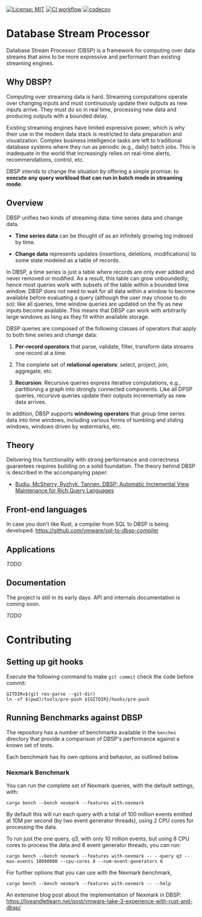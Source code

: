 [![License: MIT](https://img.shields.io/badge/License-MIT-green.svg)](https://opensource.org/licenses/MIT)
[![CI workflow](https://github.com/vmware/database-stream-processor/actions/workflows/main.yml/badge.svg)](https://github.com/vmware/database-stream-processor/actions)
[![codecov](https://codecov.io/gh/vmware/database-stream-processor/branch/main/graph/badge.svg?token=0wZcmD11gt)](https://codecov.io/gh/vmware/database-stream-processor)

# Database Stream Processor

Database Stream Processor (DBSP) is a framework for computing over data streams
that aims to be more expressive and performant than existing streaming engines.

## Why DBSP?

Computing over streaming data is hard.  Streaming computations operate over
changing inputs and must continuously update their outputs as new inputs arrive.
They must do so in real time, processing new data and producing outputs with a
bounded delay.

Existing streaming engines have limited expressive power, which is why their use
in the modern data stack is restricted to data preparation and visualization.
Complex business intelligence tasks are left to traditional database systems
where they run as periodic (e.g., daily) batch jobs.  This is inadequate in the
world that increasingly relies on real-time alerts, recommendations, control, etc.

DBSP intends to change the situation by offering a simple promise: to **execute
any query workload that can run in batch mode in streaming mode**.

## Overview

DBSP unifies two kinds of streaming data: time series data and change data.

- **Time series data** can be thought of as an infinitely growing log indexed by
  time.

- **Change data** represents updates (insertions, deletions, modifications) to
  some state modeled as a table of records.

In DBSP, a time series is just a table where records are only ever added and
never removed or modified.  As a result, this table can grow unboundedly; hence
most queries work with subsets of the table within a bounded time window.  DBSP
does not need to wait for all data within a window to become available before
evaluating a query (although the user may choose to do so): like all queries,
time window queries are updated on the fly as new inputs become available.  This
means that DBSP can work with arbitrarily large windows as long as they fit
within available storage.

DBSP queries are composed of the following classes of operators that apply to
both time series and change data:

1. **Per-record operators** that parse, validate, filter, transform data streams
one record at a time.

1. The complete set of **relational operators**: select, project, join,
aggregate, etc.

1. **Recursion**: Recursive queries express iterative computations, e.g.,
partitioning a graph into strongly connected components.  Like all DPSP queries,
recursive queries update their outputs incrementally as new data arrives.

In addition, DBSP supports **windowing operators** that group time series data
into time windows, including various forms of tumbling and sliding windows,
windows driven by watermarks, etc.

## Theory

Delivering this functionality with strong performance and correctness guarantees
requires building on a solid foundation.  The theory behind DBSP is described in
the accompanying paper:

- [Budiu, McSherry, Ryzhyk, Tannen. DBSP: Automatic Incremental View Maintenance
  for Rich Query Languages](https://arxiv.org/abs/2203.16684)

## Front-end languages

In case you don't like Rust, a compiler from SQL to DBSP is being
developed: <https://github.com/vmware/sql-to-dbsp-compiler>

## Applications

*TODO*

## Documentation

The project is still in its early days.  API and internals documentation is
coming soon.

*TODO*

# Contributing

## Setting up git hooks

Execute the following command to make `git commit` check the code before commit:

```shell
GITDIR=$(git rev-parse --git-dir)
ln -sf $(pwd)/tools/pre-push ${GITDIR}/hooks/pre-push
```

## Running Benchmarks against DBSP

The repository has a number of benchmarks available in the `benches` directory that provide a comparison of DBSP's performance against a known set of tests.

Each benchmark has its own options and behavior, as outlined below.

### Nexmark Benchmark

You can run the complete set of Nexmark queries, with the default settings, with:

```shell
cargo bench --bench nexmark --features with-nexmark
```

By default this will run each query with a total of 100 million events emitted at 10M per second (by two event generator threads), using 2 CPU cores for processing the data.

To run just the one query, q3, with only 10 million events, but using 8 CPU cores to process the data and 6 event generator threads, you can run:

```shell
cargo bench --bench nexmark --features with-nexmark -- --query q3 --max-events 10000000 --cpu-cores 8 --num-event-generators 6
```

For further options that you can use with the Nexmark benchmark,

```shell
cargo bench --bench nexmark --features with-nexmark -- --help
```

An extensive blog post about the implementation of Nexmark in DBSP:
<https://liveandletlearn.net/post/vmware-take-3-experience-with-rust-and-dbsp/>
